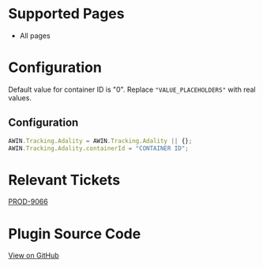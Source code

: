 
# Supported Pages

- All pages

# Configuration

Default value for container ID is "0".
Replace `"VALUE_PLACEHOLDERS"` with real values.

## Configuration

``` javascript
AWIN.Tracking.Adality = AWIN.Tracking.Adality || {};
AWIN.Tracking.Adality.containerId = "CONTAINER ID";
```



# Relevant Tickets

[PROD-9066](https://jira.awin.com/browse/PROD-9066)

# Plugin Source Code

[View on
GitHub](https://github.com/awin/tracking-advertiser-mastertag/blob/master/src/plugins/thirdParty/adality/plugin.js)